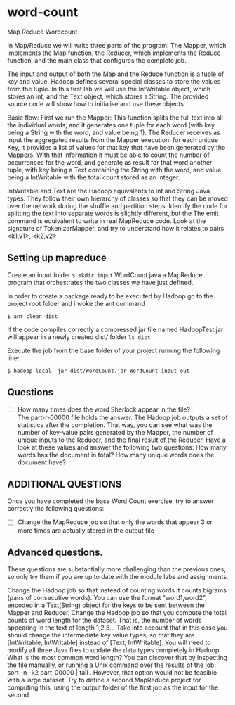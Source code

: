# word-count
Map Reduce Wordcount

In Map/Reduce we will write three parts of the program:
The Mapper, which implements the Map function,
the Reducer, which implements the Reduce function,
and the main class that configures the complete job.


The input and output of both the Map and the Reduce function is a tuple of key and value. Hadoop defines several special classes to store the values from the tuple. In this first lab we will use the IntWritable object, which stores an int, and the Text object, which stores a String. The provided source code will show how to initialise and use these objects.

Basic flow:
First we run the Mapper: This function splits the full text into all the individual words, and it generates one tuple for each word (with key being a String with the word, and value being 1). The Reducer receives as input the aggregated results from the Mapper execution: for each unique Key, it provides a list of values for that key that have been generated by the Mappers. With that information it must be able to count the number of occurrences for the word, and generate as result for that word another tuple, with key being a Text containing the String with the word, and value being a IntWritable with the total count stored as an integer.

IntWritable and Text are the Hadoop equivalents to int and String Java types. They follow their own hierarchy of classes so that they can be moved over the network during the shuffle and partition steps.
Identify the code for splitting the text into separate words is slightly different, but the
The emit command is equivalent to  write in real MapReduce code.
Look at the signature of TokenizerMapper, and try to understand how it relates to pairs <k1,v1>, <k2,v2>

## Setting up mapreduce
Create an input folder
`$ mkdir input`
WordCount.java a MapReduce program that orchestrates the two classes we have just defined.

In order to create a package ready to be executed by Hadoop go to the project root folder and invoke the ant command

`$ ant clean dist`

If the code compiles correctly a compressed jar file named HadoopTest.jar will appear in a newly created dist/ folder
`ls dist`

Execute the job from the base folder of your project running the following line:

`$ hadoop-local  jar dist/WordCount.jar WordCount input out`

## Questions
*[ ] How many times does the word Sherlock appear in the file? <br>
The part-r-00000 file holds the answer.
The Hadoop job outputs a set of statistics after the completion. That way, you can see what was the number of key-value pairs generated by the Mapper, the number of unique inputs to the Reducer, and the final result of the Reducer. Have a look at these values and answer the following two questions: How many words has the document in total? How many unique words does the document have?<br>

## ADDITIONAL QUESTIONS
Once you have completed the base Word Count exercise, try to answer correctly the following questions:
*[ ] Change the MapReduce job so that only the words that appear 3 or more times are actually stored in the output file

## Advanced questions. 

These questions are substantially more challenging than the previous ones, so only try them if you are up to date with the module labs and assignments.

Change the Hadoop job so that instead of counting words it counts bigrams (pairs of consecutive words). You can use the format "word1,word2", encoded in a Text(String) object for the keys to be sent between the Mapper and Reducer.
Change the Hadoop job so that you compute the total counts of word length for the dataset. That is, the number of words appearing in the text of length 1,2,3... Take into account that in this case you should change the intermediate key value types, so that they are [IntWritable, IntWritable] instead of [Text, IntWritable]. You will need to modify all three Java files to update the data types completely in Hadoop. What is the most common word length? You can discover that by inspecting the file manually, or running a Unix command over the results of the job: sort -n -k2 part-00000 | tail . However, that option would not be feasible with a large dataset. Try to define a second MapReduce project for computing this, using the output folder of the first job as the input for the second.
